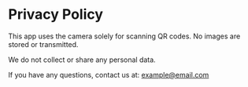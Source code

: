# Privacy Policy

This app uses the camera solely for scanning QR codes. No images are stored or transmitted.

We do not collect or share any personal data.

If you have any questions, contact us at: example@email.com
